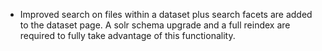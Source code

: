 * Improved search on files within a dataset plus search facets are added to the dataset page. A solr schema upgrade and a full reindex are required to fully take advantage of this functionality. 
